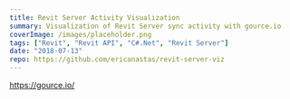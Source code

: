 ```yaml
---
title: Revit Server Activity Visualization
summary: Visualization of Revit Server sync activity with gource.io
coverImage: /images/placeholder.png
tags: ["Revit", "Revit API", "C#.Net", "Revit Server"]
date: "2018-07-13"
repo: https://github.com/ericanastas/revit-server-viz
---
```


https://gource.io/
